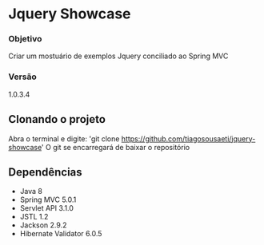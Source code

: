 # Jquery Showcase 

### Objetivo
Criar um mostuário de exemplos Jquery conciliado ao Spring MVC

### Versão
1.0.3.4

## Clonando o projeto
Abra o terminal e digite: 'git clone https://github.com/tiagosousaeti/jquery-showcase'
O git se encarregará de baixar o repositório

## Dependências
- Java 8
- Spring MVC 5.0.1
- Servlet API 3.1.0
- JSTL 1.2
- Jackson 2.9.2
- Hibernate Validator 6.0.5